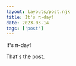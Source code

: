 ```yaml
---
layout: layouts/post.njk 
title: It's π-day!
date: 2023-03-14
tags: ['post']
---
```

<!-- Excerpt Start -->
It's π-day!

That's the post. 
<!-- Excerpt End -->
